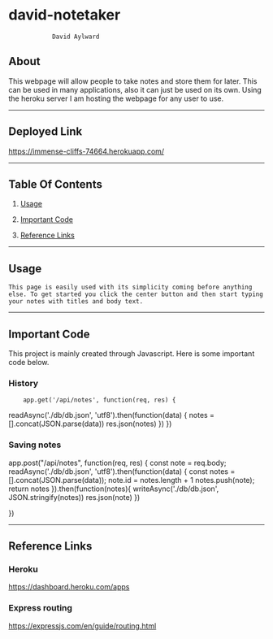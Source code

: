 # david-notetaker

                David Aylward

## About

 This webpage will allow people to take notes and store them for later. This can be used in many applications, also it can just be used on its own. Using the heroku server I am hosting the webpage for any user to use.

<hr>

## Deployed Link

https://immense-cliffs-74664.herokuapp.com/

<hr>

## Table Of Contents

1. [Usage](#usage)

2. [Important Code](#important)

3. [Reference Links](#reference)


<hr>

## Usage

    This page is easily used with its simplicity coming before anything else. To get started you click the center button and then start typing your notes with titles and body text.


<hr>

## Important Code

This project is mainly created through Javascript. Here is some important code below.

### History
   
        app.get('/api/notes', function(req, res) {
  readAsync('./db/db.json', 'utf8').then(function(data) {
    notes = [].concat(JSON.parse(data))
    res.json(notes)
  })
})

### Saving notes

app.post("/api/notes", function(req, res) {
  const note = req.body;
  readAsync('./db/db.json', 'utf8').then(function(data) {
    const notes = [].concat(JSON.parse(data));
    note.id = notes.length + 1
    notes.push(note);
    return notes
  }).then(function(notes){
    writeAsync('./db/db.json', JSON.stringify(notes))
    res.json(note)
  })
  
})


<hr>

## Reference Links

### Heroku

https://dashboard.heroku.com/apps

### Express routing

https://expressjs.com/en/guide/routing.html

